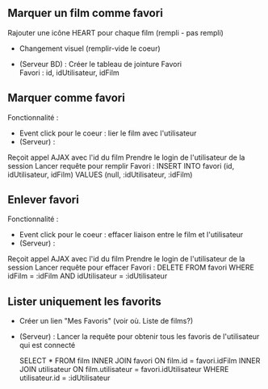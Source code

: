 Marquer un film comme favori
----------------------------

Rajouter une icône HEART pour chaque film (rempli - pas rempli)
- Changement visuel (remplir-vide le coeur)

- (Serveur BD) : Créer le tableau de jointure Favori  
Favori : id, idUtilisateur, idFilm

Marquer comme favori
---------------------
Fonctionnalité :
- Event click pour le coeur : lier le film avec l'utilisateur
- (Serveur) :

Reçoit appel AJAX avec l'id du film
Prendre le login de l'utilisateur de la session
Lancer requête pour remplir Favori : INSERT INTO favori (id, idUtilisateur, idFilm) VALUES (null, :idUtilisateur, :idFilm)



Enlever favori
---------------
Fonctionnalité :
- Event click pour le coeur : effacer liaison entre le film et l'utilisateur
- (Serveur) :

Reçoit appel AJAX avec l'id du film
Prendre le login de l'utilisateur de la session
Lancer requête pour effacer Favori : 
DELETE FROM favori WHERE idFilm = :idFilm AND idUtilisateur = :idUtilisateur


Lister uniquement les favorits
------------------------------
- Créer un lien "Mes Favoris" (voir où. Liste de films?)
- (Serveur) :
  Lancer la requête pour obtenir tous les favoris de l'utilisateur qui est connecté

  SELECT * FROM film 
  INNER JOIN favori
  ON film.id = favori.idFilm
  INNER JOIN utilisateur
  ON film.utilisateur = favori.idUtilisateur
  WHERE utilisateur.id = :idUtilisateur